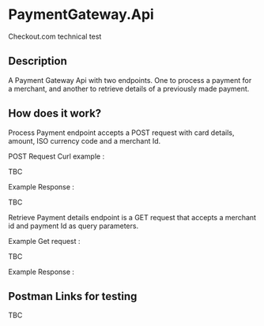 # PaymentGateway.Api
Checkout.com technical test

## Description

A Payment Gateway Api with two endpoints. One to process a payment for a merchant, and another to retrieve details of a previously made payment.

## How does it work?

Process Payment endpoint accepts a POST request with card details, amount, ISO currency code and a merchant Id.

POST Request Curl example :

TBC

Example Response :

TBC

Retrieve Payment details endpoint is a GET request that accepts a merchant id and payment Id as query parameters.

Example Get request :

TBC

Example Response :

## Postman Links for testing

TBC